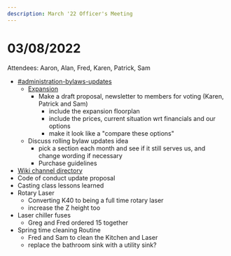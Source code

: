 ```yaml
---
description: March '22 Officer's Meeting
---
```


# 03/08/2022

Attendees: Aaron, Alan, Fred, Karen, Patrick, Sam



* [#administration-bylaws-updates](slack://channel?team=T046HEHJB\&id=C016R8V6GR2)
  * [Expansion](slack://channel?team=T046HEHJB\&id=C030S6U1MPD)
    * Make a draft proposal, newsletter to members for voting (Karen, Patrick and Sam)
      * include the expansion floorplan
      * include the prices, current situation wrt financials and our options
      * make it look like a "compare these options"
  * Discuss rolling bylaw updates idea
    * pick a section each month and see if it still serves us, and change wording if necessary
    * Purchase guidelines
* [Wiki channel directory](https://wiki.rivercitylabs.space/members/active-channel-directory)
* Code of conduct update proposal
* Casting class lessons learned
* Rotary Laser&#x20;
  * Converting K40 to being a full time rotary laser
  * increase the Z height too
* Laser chiller fuses
  * Greg and Fred ordered 15 together
* Spring time cleaning Routine
  * Fred and Sam to clean the Kitchen and Laser
  * replace the bathroom sink with a utility sink?

